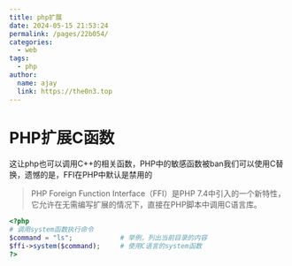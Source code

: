 ```yaml
---
title: php扩展
date: 2024-05-15 21:53:24
permalink: /pages/22b054/
categories:
  - web
tags:
  - php
author: 
  name: ajay
  link: https://the0n3.top
---
```


# PHP扩展C函数

这让php也可以调用C++的相关函数，PHP中的敏感函数被ban我们可以使用C替换，遗憾的是，FFI在PHP中默认是禁用的

> PHP Foreign Function Interface（FFI）是PHP 7.4中引入的一个新特性，它允许在无需编写扩展的情况下，直接在PHP脚本中调用C语言库。

```php
<?php
# 调用system函数执行命令
$command = "ls";            # 举例，列出当前目录的内容
$ffi->system($command);     # 使用C语言的system函数
?>
```
